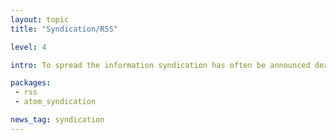 ```yaml
---
layout: topic
title: "Syndication/RSS"

level: 4

intro: To spread the information syndication has often be announced dead just to still stick around. Parse and generating good RSS isn't especially hard, but also something you don't necessarily want to have to do yourself. There are some libraries and packages to help you with that.

packages:
 - rss
 - atom_syndication

news_tag: syndication
---
```

